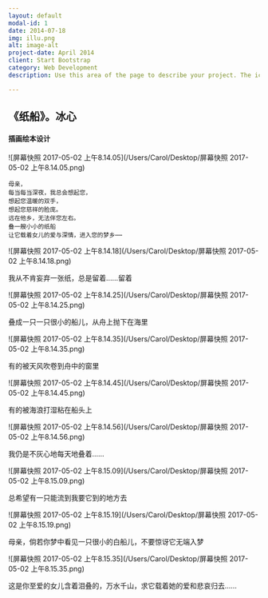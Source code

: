 ```yaml
---
layout: default
modal-id: 1
date: 2014-07-18
img: illu.png
alt: image-alt
project-date: April 2014
client: Start Bootstrap
category: Web Development
description: Use this area of the page to describe your project. The icon above is part of a free icon set by <a href="https://sellfy.com/p/8Q9P/jV3VZ/">Flat Icons</a>. On their website, you can download their free set with 16 icons, or you can purchase the entire set with 146 icons for only $12!

---
```




## 《纸船》。冰心

#### 插画绘本设计

![屏幕快照 2017-05-02 上午8.14.05](/Users/Carol/Desktop/屏幕快照 2017-05-02 上午8.14.05.png)

```
母亲，
每当每当深夜，我总会想起您，
想起您温暖的双手，
想起您慈祥的脸庞。
远在他乡，无法伴您左右。
叠一艘小小的纸船
让它载着女儿的爱与深情，进入您的梦乡⋯⋯
```

![屏幕快照 2017-05-02 上午8.14.18](/Users/Carol/Desktop/屏幕快照 2017-05-02 上午8.14.18.png)

我从不肯妄弃一张纸，总是留着……留着

![屏幕快照 2017-05-02 上午8.14.25](/Users/Carol/Desktop/屏幕快照 2017-05-02 上午8.14.25.png)

叠成一只一只很小的船儿，从舟上抛下在海里

![屏幕快照 2017-05-02 上午8.14.35](/Users/Carol/Desktop/屏幕快照 2017-05-02 上午8.14.35.png)

有的被天风吹卷到舟中的窗里

![屏幕快照 2017-05-02 上午8.14.45](/Users/Carol/Desktop/屏幕快照 2017-05-02 上午8.14.45.png)

有的被海浪打湿粘在船头上

![屏幕快照 2017-05-02 上午8.14.56](/Users/Carol/Desktop/屏幕快照 2017-05-02 上午8.14.56.png)

我仍是不灰心地每天地叠着……

![屏幕快照 2017-05-02 上午8.15.09](/Users/Carol/Desktop/屏幕快照 2017-05-02 上午8.15.09.png)

总希望有一只能流到我要它到的地方去

![屏幕快照 2017-05-02 上午8.15.19](/Users/Carol/Desktop/屏幕快照 2017-05-02 上午8.15.19.png)

母亲，倘若你梦中看见一只很小的白船儿，不要惊讶它无端入梦

![屏幕快照 2017-05-02 上午8.15.35](/Users/Carol/Desktop/屏幕快照 2017-05-02 上午8.15.35.png)

这是你至爱的女儿含着泪叠的，万水千山，求它载着她的爱和悲哀归去……